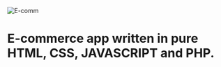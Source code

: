![E-comm](https://socialify.git.ci/ShyamendraHazra/E-comm/image?font=KoHo&name=1&owner=1&pattern=Signal&stargazers=1&theme=Auto)

# E-commerce app written in pure HTML, CSS, JAVASCRIPT and PHP.